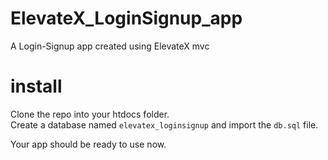 # ElevateX_LoginSignup_app
A Login-Signup app created using ElevateX mvc


# install

Clone the repo into your htdocs folder.<br>
Create a database named `elevatex_loginsignup` and import the `db.sql` file.

Your app should be ready to use now.
